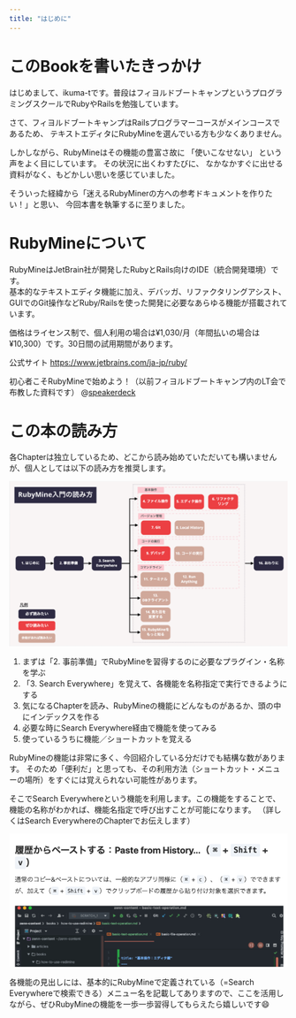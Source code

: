 ```yaml
---
title: "はじめに"
---
```


# このBookを書いたきっかけ

はじめまして、ikuma-tです。普段はフィヨルドブートキャンプというプログラミングスクールでRubyやRailsを勉強しています。

さて、フィヨルドブートキャンプはRailsプログラマーコースがメインコースであるため、
テキストエディタにRubyMineを選んでいる方も少なくありません。

しかしながら、RubyMineはその機能の豊富さ故に 「使いこなせない」 という声をよく目にしています。 その状況に出くわすたびに、 なかなかすぐに出せる資料がなく、もどかしい思いを感じていました。

そういった経緯から「迷えるRubyMinerの方への参考ドキュメントを作りたい！」と思い、 今回本書を執筆するに至りました。

# RubyMineについて

RubyMineはJetBrain社が開発したRubyとRails向けのIDE（統合開発環境）です。  
基本的なテキストエディタ機能に加え、デバッガ、リファクタリングアシスト、GUIでのGit操作などRuby/Railsを使った開発に必要なあらゆる機能が搭載されています。

価格はライセンス制で、個人利用の場合は¥1,030/月（年間払いの場合は¥10,300）です。30日間の試用期間があります。

公式サイト
https://www.jetbrains.com/ja-jp/ruby/

初心者こそRubyMineで始めよう！（以前フィヨルドブートキャンプ内のLT会で布教した資料です）
@[speakerdeck](f1c02840455b4d159d18563e517ee6b2)

# この本の読み方

各Chapterは独立しているため、どこから読み始めていただいても構いませんが、個人としては以下の読み方を推奨します。

![](/images/about/rubymine-210822-16:31:28.png)

1. まずは「2. 事前準備」でRubyMineを習得するのに必要なプラグイン・名称を学ぶ
2. 「3. Search Everywhere」を覚えて、各機能を名称指定で実行できるようにする
3. 気になるChapterを読み、RubyMineの機能にどんなものがあるか、頭の中にインデックスを作る 
4. 必要な時にSearch Everywhere経由で機能を使ってみる
5. 使っているうちに機能／ショートカットを覚える

RubyMineの機能は非常に多く、今回紹介している分だけでも結構な数があります。
そのため「便利だ」と思っても、その利用方法（ショートカット・メニューの場所）をすぐには覚えられない可能性があります。

そこでSearch Everywhereという機能を利用します。この機能をすることで、 機能の名称がわかれば、機能名指定で呼び出すことが可能になります。
（詳しくはSearch EverywhereのChapterでお伝えします）

![](/images/about/rubymine-210822-16:51:44.png)

各機能の見出しには、基本的にRubyMineで定義されている（=Search Everywhereで検索できる）メニュー名を記載してありますので、ここを活用しながら、ぜひRubyMineの機能を一歩一歩習得してもらえたら嬉しいです😄
